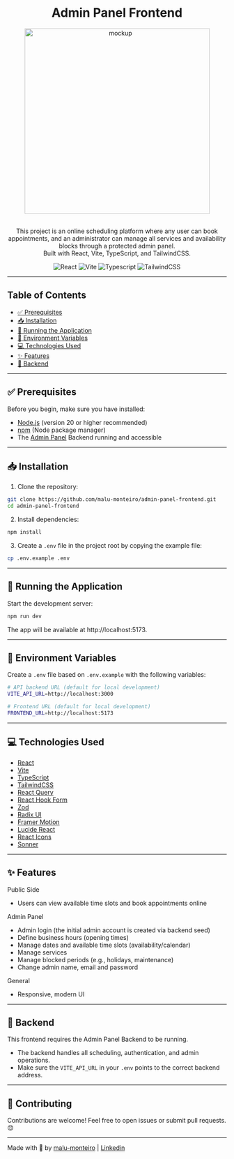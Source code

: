 <h1 align="center">
  Admin Panel Frontend
</h1>

<div align="center">
  <img src="https://github.com/user-attachments/assets/5efa293f-6e1c-4971-8beb-dc43b529839a" alt="mockup" height="425" />
</div>
<br>
<p align="center">
  This project is an online scheduling platform where any user can book appointments, and an administrator can manage all services and availability blocks through a protected admin panel.<br>
  Built with React, Vite, TypeScript, and TailwindCSS.
</p>

<div align="center">

 <img src="https://img.shields.io/badge/React-19.1.0-61DAFB?style=for-the-badge&logo=react&logoColor=61DAFB" alt="React" />
  <img src="https://img.shields.io/badge/Vite-6.2.0-646CFF?style=for-the-badge&logo=vite&logoColor=646CFF" alt="Vite" />
  <img src="https://img.shields.io/badge/Typescript-5.7.2-3178C6?style=for-the-badge&logo=typescript&logoColor=3178C6" alt="Typescript" />
  <img src="https://img.shields.io/badge/Tailwind_CSS-4.1.1-06B6D4?style=for-the-badge&logo=tailwindcss&logoColor=06B6D4" alt="TailwindCSS" />
</div>

---

## Table of Contents

- [✅ Prerequisites](#-prerequisites)  
- [📥 Installation](#-installation)  
- [🚀 Running the Application](#-running-the-application)  
- [🔧 Environment Variables](#-environment-variables)  
- [💻 Technologies Used](#-technologies-used)  
- [✨ Features](#-features) 
- [🔌 Backend](#-backend)  
  
---

## ✅ Prerequisites

Before you begin, make sure you have installed:

- [Node.js](https://nodejs.org/) (version 20 or higher recommended)  
- [npm](https://www.npmjs.com/get-npm) (Node package manager)  
- The <a href="https://github.com/malu-monteiro/admin-panel-backend">Admin Panel</a> Backend running and accessible

---

## 📥 Installation

1. Clone the repository:
```bash
git clone https://github.com/malu-monteiro/admin-panel-frontend.git
cd admin-panel-frontend
```

2. Install dependencies:
```bash
npm install
```
3. Create a `.env` file in the project root by copying the example file:
```bash
cp .env.example .env
```
---

## 🚀 Running the Application

Start the development server:
```bash
npm run dev
```
The app will be available at http://localhost:5173.

---

## 🔧 Environment Variables

Create a `.env` file based on `.env.example` with the following variables:

```bash
# API backend URL (default for local development)
VITE_API_URL=http://localhost:3000

# Frontend URL (default for local development)
FRONTEND_URL=http://localhost:5173
```

---

## 💻 Technologies Used

- [React](https://react.dev/)  
- [Vite](https://vite.dev/)  
- [TypeScript](https://www.typescriptlang.org/)  
- [TailwindCSS](https://tailwindcss.com/)  
- [React Query](https://tanstack.com/query/latest)  
- [React Hook Form](https://react-hook-form.com/)  
- [Zod](https://zod.dev/)  
- [Radix UI](https://www.radix-ui.com/)  
- [Framer Motion](https://motion.dev/) 
- [Lucide React](https://lucide.dev/)  
- [React Icons](https://react-icons.github.io/react-icons/) 
- [Sonner](https://sonner.emilkowal.ski/) 

---

## ✨ Features

Public Side

- Users can view available time slots and book appointments online

Admin Panel

- Admin login (the initial admin account is created via backend seed)
- Define business hours (opening times)
- Manage dates and available time slots (availability/calendar)
- Manage services 
- Manage blocked periods (e.g., holidays, maintenance)
- Change admin name, email and password

General

- Responsive, modern UI

---

## 🔌 Backend

This frontend requires the Admin Panel Backend to be running.

- The backend handles all scheduling, authentication, and admin operations.
- Make sure the `VITE_API_URL` in your `.env` points to the correct backend address.

---

## 🤝 Contributing

Contributions are welcome! Feel free to open issues or submit pull requests. 😊

---

Made with 💜 by [malu-monteiro](https://github.com/malu-monteiro) | [Linkedin](https://www.linkedin.com/in/m-monteiro/)
